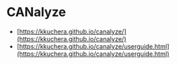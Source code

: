 # CANalyze

* [https://kkuchera.github.io/canalyze/](https://kkuchera.github.io/canalyze/)
* [https://kkuchera.github.io/canalyze/userguide.html](https://kkuchera.github.io/canalyze/userguide.html)


